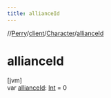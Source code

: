 ```yaml
---
title: allianceId
---
```

//[Perry](../../../index.html)/[client](../index.html)/[Character](index.html)/[allianceId](alliance-id.html)



# allianceId



[jvm]\
var [allianceId](alliance-id.html): [Int](https://kotlinlang.org/api/latest/jvm/stdlib/kotlin/-int/index.html) = 0




